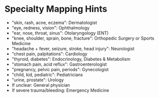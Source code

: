 # Specialty Mapping Hints
- "skin, rash, acne, eczema": Dermatologist
- "eye, redness, vision": Ophthalmology
- "ear, nose, throat, sinus": Otolaryngology (ENT)
- "knee, shoulder, sprain, bone, fracture": Orthopedic Surgery or Sports Medicine
- "headache + fever, seizure, stroke, head injury": Neurologist
- "chest pain, palpitations": Cardiology
- "thyroid, diabetes": Endocrinology, Diabetes & Metabolism
- "stomach pain, acid reflux": Gastroenterologist
- "pregnancy, pelvic pain, periods": Gynecologist
- "child, kid, pediatric": Pediatricians
- "urine, prostate": Urology
- If unclear: General physician
- If severe trauma/bleeding: Emergency Medicine
